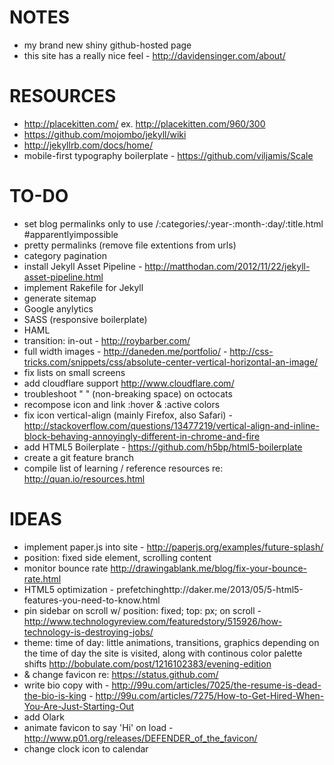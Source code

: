# NOTES
- my brand new shiny github-hosted page
- this site has a really nice feel - http://davidensinger.com/about/

# RESOURCES
- http://placekitten.com/ ex. http://placekitten.com/960/300
- https://github.com/mojombo/jekyll/wiki
- http://jekyllrb.com/docs/home/
- mobile-first typography boilerplate - https://github.com/viljamis/Scale

# TO-DO
- set blog permalinks only to use /:categories/:year-:month-:day/:title.html #apparentlyimpossible
- pretty permalinks (remove file extentions from urls)
- category pagination
- install Jekyll Asset Pipeline - http://matthodan.com/2012/11/22/jekyll-asset-pipeline.html
- implement Rakefile for Jekyll
- generate sitemap
- Google anylytics
- SASS (responsive boilerplate)
- HAML
- transition: in-out - http://roybarber.com/
- full width images - http://daneden.me/portfolio/ - http://css-tricks.com/snippets/css/absolute-center-vertical-horizontal-an-image/
- fix lists on small screens
- add cloudflare support http://www.cloudflare.com/
- troubleshoot "&nbsp;" (non-breaking space) on octocats
- recompose icon and link :hover & :active colors
- fix icon vertical-align (mainly Firefox, also Safari) - http://stackoverflow.com/questions/13477219/vertical-align-and-inline-block-behaving-annoyingly-different-in-chrome-and-fire
- add HTML5 Boilerplate - https://github.com/h5bp/html5-boilerplate
- create a git feature branch
- compile list of learning / reference resources re: http://quan.io/resources.html

# IDEAS
- implement paper.js into site - http://paperjs.org/examples/future-splash/
- position: fixed side element, scrolling content
- monitor bounce rate http://drawingablank.me/blog/fix-your-bounce-rate.html
- HTML5 optimization - prefetchinghttp://daker.me/2013/05/5-html5-features-you-need-to-know.html
- pin sidebar on scroll w/ position: fixed; top: px; on scroll - http://www.technologyreview.com/featuredstory/515926/how-technology-is-destroying-jobs/
- theme: time of day: little animations, transitions, graphics depending on the time of day the site is visited, along with continous color palette shifts http://bobulate.com/post/1216102383/evening-edition
- & change favicon re: https://status.github.com/
- write bio copy with - http://99u.com/articles/7025/the-resume-is-dead-the-bio-is-king - http://99u.com/articles/7275/How-to-Get-Hired-When-You-Are-Just-Starting-Out
- add Olark
- animate favicon to say 'Hi' on load - http://www.p01.org/releases/DEFENDER_of_the_favicon/
- change clock icon to calendar
